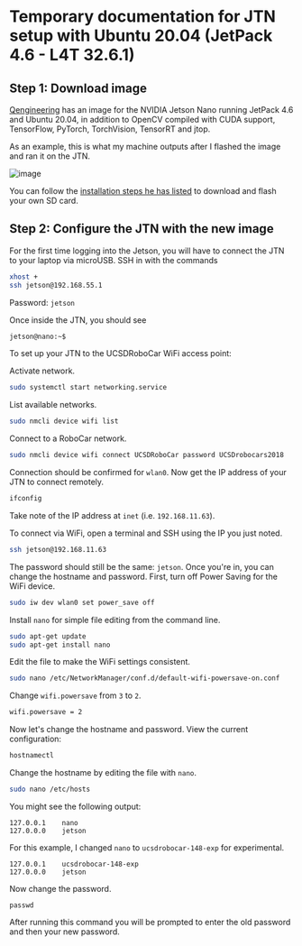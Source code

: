 # Temporary documentation for JTN setup with Ubuntu 20.04 (JetPack 4.6 - L4T 32.6.1)

## Step 1: Download image

[Qengineering](https://github.com/Qengineering/Jetson-Nano-Ubuntu-20-image/tree/main) has an image for the NVIDIA Jetson Nano running JetPack 4.6 and Ubuntu 20.04, in addition to OpenCV compiled with CUDA support, TensorFlow, PyTorch, TorchVision, TensorRT and jtop.

As an example, this is what my machine outputs after I flashed the image and ran it on the JTN.

![image](https://github.com/kiers-neely/jtn-ubuntu-20/assets/161119406/80ca9916-8868-4e53-af06-15ccf56555e5)

You can follow the [installation steps he has listed](https://github.com/Qengineering/Jetson-Nano-Ubuntu-20-image/tree/main#installation) to download and flash your own SD card.

## Step 2: Configure the JTN with the new image

For the first time logging into the Jetson, you will have to connect the JTN to your laptop via microUSB. SSH in with the commands

```sh
xhost +
ssh jetson@192.168.55.1
```

Password: `jetson`

Once inside the JTN, you should see

```sh
jetson@nano:~$
```

To set up your JTN to the UCSDRoboCar WiFi access point:

Activate network.

```sh
sudo systemctl start networking.service
```

List available networks.

```sh
sudo nmcli device wifi list
```

Connect to a RoboCar network.

```sh
sudo nmcli device wifi connect UCSDRoboCar password UCSDrobocars2018
```

Connection should be confirmed for `wlan0`. Now get the IP address of your JTN to connect remotely.

```sh
ifconfig
```

Take note of the IP address at `inet` (i.e. `192.168.11.63`). 

To connect via WiFi, open a terminal and SSH using the IP you just noted.

```sh
ssh jetson@192.168.11.63
```

The password should still be the same: `jetson`. Once you're in, you can change the hostname and password. First, turn off Power Saving for the WiFi device.

```sh
sudo iw dev wlan0 set power_save off
```

Install `nano` for simple file editing from the command line.

```sh
sudo apt-get update
sudo apt-get install nano
```

Edit the file to make the WiFi settings consistent.

```sh
sudo nano /etc/NetworkManager/conf.d/default-wifi-powersave-on.conf
```

Change `wifi.powersave` from `3` to `2`.

```sh
wifi.powersave = 2
```

Now let's change the hostname and password. View the current configuration:

```sh
hostnamectl
```

Change the hostname by editing the file with `nano`.

```sh
sudo nano /etc/hosts
```

You might see the following output:

```
127.0.0.1    nano
127.0.0.0    jetson
```

For this example, I changed `nano` to `ucsdrobocar-148-exp` for experimental.

```
127.0.0.1    ucsdrobocar-148-exp
127.0.0.0    jetson
```

Now change the password.

```
passwd
```

After running this command you will be prompted to enter the old password and then your new password.









